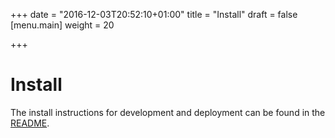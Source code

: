 +++
date = "2016-12-03T20:52:10+01:00"
title = "Install"
draft = false
[menu.main]
    weight = 20

+++

Install
=======

The install instructions for development and deployment can be found in the
[README](https://github.com/helfertool/helfertool/blob/master/README.md).
